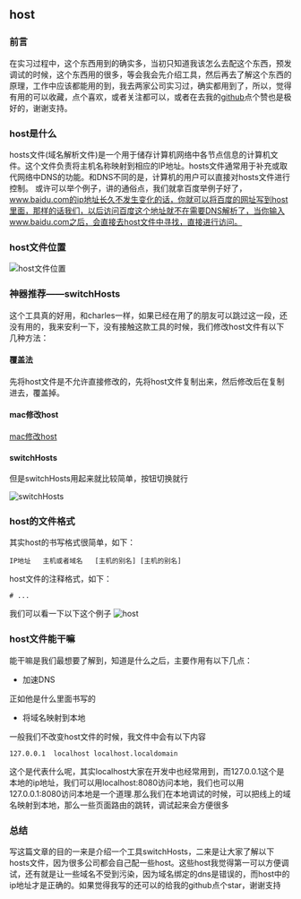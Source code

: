 ## host

### 前言

在实习过程中，这个东西用到的确实多，当初只知道我该怎么去配这个东西，预发调试的时候，这个东西用的很多，等会我会先介绍工具，然后再去了解这个东西的原理，工作中应该都能用的到，我去两家公司实习过，确实都用到了，所以，觉得有用的可以收藏，点个喜欢，或者关注都可以，或者在去我的[github](https://github.com/laihuamin/JS-total)点个赞也是极好的，谢谢支持。


### host是什么

hosts文件(域名解析文件)是一个用于储存计算机网络中各节点信息的计算机文件。这个文件负责将主机名称映射到相应的IP地址。hosts文件通常用于补充或取代网络中DNS的功能。和DNS不同的是，计算机的用户可以直接对hosts文件进行控制。
或许可以举个例子，讲的通俗点，我们就拿百度举例子好了，www.baidu.com的ip地址长久不发生变化的话，你就可以将百度的网址写到host里面，那样的话我们，以后访问百度这个地址就不在需要DNS解析了，当你输入www.baidu.com之后，会直接去host文件中寻找，直接进行访问。

### host文件位置

![host文件位置](http://laihuamin.oss-cn-beijing.aliyuncs.com/host-location.png)

### 神器推荐——switchHosts

这个工具真的好用，和charles一样，如果已经在用了的朋友可以跳过这一段，还没有用的，我来安利一下，没有接触这款工具的时候，我们修改host文件有以下几种方法：

#### 覆盖法

先将host文件是不允许直接修改的，先将host文件复制出来，然后修改后在复制进去，覆盖掉。

#### mac修改host
[mac修改host](http://www.52mac.com/soft/5966-1-1.html)

#### switchHosts
但是switchHosts用起来就比较简单，按钮切换就行

![switchHosts](http://laihuamin.oss-cn-beijing.aliyuncs.com/switchHost.png)

### host的文件格式

其实host的书写格式很简单，如下：
```
IP地址   主机或者域名   [主机的别名] [主机的别名]
```
host文件的注释格式，如下：
```
# ...
```
我们可以看一下以下这个例子
![host](http://laihuamin.oss-cn-beijing.aliyuncs.com/host.png)

### host文件能干嘛
能干嘛是我们最想要了解到，知道是什么之后，主要作用有以下几点：
- 加速DNS

正如他是什么里面书写的

- 将域名映射到本地

一般我们不改变host文件的时候，我文件中会有以下内容
```
127.0.0.1  localhost localhost.localdomain 
```
这个是代表什么呢，其实localhost大家在开发中也经常用到，而127.0.0.1这个是本地的ip地址，我们可以用localhost:8080访问本地，我们也可以用127.0.0.1:8080访问本地是一个道理.那么我们在本地调试的时候，可以把线上的域名映射到本地，那么一些页面路由的跳转，调试起来会方便很多

### 总结

写这篇文章的目的一来是介绍一个工具switchHosts，二来是让大家了解以下hosts文件，因为很多公司都会自己配一些host。这些host我觉得第一可以方便调试，还有就是让一些域名不受到污染，因为域名绑定的dns是错误的，而host中的ip地址才是正确的。如果觉得我写的还可以的给我的github点个star，谢谢支持